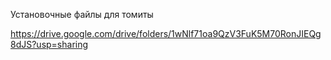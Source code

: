 Установочные файлы для томиты

https://drive.google.com/drive/folders/1wNlf71oa9QzV3FuK5M70RonJIEQg8dJS?usp=sharing
